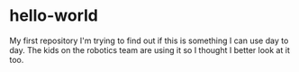 # hello-world
My first repository
I'm trying to find out if this is something I can use day to day. The kids on the robotics team are using it so I thought I better look at it too.
